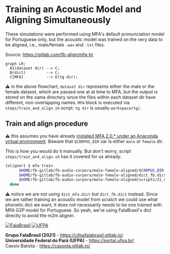 # Training an Acoustic Model and Aligning Simultaneously

These simulations were performed using MFA's default pronunciation
model for Portuguese only, but the acoustic model was trained on the very data
to be aligned, i.e., male/female `.wav` and `.txt` files.

Source: https://gitlab.com/fb-align/mfa-br

```mermaid
graph LR;
  A1(dataset dir) --> C;
  B(dict)         --> C;
  C[MFA]          --> D(tg dir);
```

:warning: in the above flowchart, `dataset dir` represents either the male or
the female dataset, which are passed one at at time to MFA, but the output is
stored on the same directory since the files within each dataset dir have
different, non-overlapping names. `MFA` block is executed via 
`steps/train_and_align.sh` script. `tg dir` is usually `workspace/tg/`.


## Train and align procedure

:warning: this assumes you have already [installed MFA 2.0.\* under an Anaconda
virtual environment](https://montreal-forced-aligner.readthedocs.io/en/latest/installation.html). Beware that `$CORPUS_DIR` var is either `male` or `female` dir.

This is how you would do it manually. But don't worry, script 
`steps/train_and_align.sh` has it covered for us already.

```bash
(aligner) $ mfa train
      $HOME/fb-gitlab/fb-audio-corpora/male-female-aligned/$CORPUS_DIR \
      $HOME/fb-gitlab/fb-audio-corpora/male-female-aligned/dict_fb.dict \
      $HOME/fb-gitlab/fb-audio-corpora/male-female-aligned/scripts/21_eurasip_mfa/train_and_align/workspace/tg/
  done
```

:warning: notice we are not using `dict_mfa.dict` but `dict_fb.dict` instead.
Since we are rather training an acoustic model from scratch we could use what
phonetic dict we want, it does not necessarily needs to be one trained with MFA
G2P model for Portuguese. So yeah, we're using FalaBrasil's dict directly to
avoid the m2m aligner.

[![FalaBrasil](https://gitlab.com/falabrasil/avatars/-/raw/main/logo_fb_git_footer.png)](https://ufpafalabrasil.gitlab.io/ "Visite o site do Grupo FalaBrasil") [![UFPA](https://gitlab.com/falabrasil/avatars/-/raw/main/logo_ufpa_git_footer.png)](https://portal.ufpa.br/ "Visite o site da UFPA")

__Grupo FalaBrasil (2021)__ - https://ufpafalabrasil.gitlab.io/      
__Universidade Federal do Pará (UFPA)__ - https://portal.ufpa.br/     
Cassio Batista - https://cassota.gitlab.io/    
